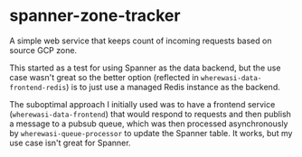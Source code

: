 # spanner-zone-tracker
A simple web service that keeps count of incoming requests based on source GCP zone.

This started as a test for using Spanner as the data backend, but the use case wasn't great so the better option (reflected in `wherewasi-data-frontend-redis`) is to just use a managed Redis instance as the backend.

The suboptimal approach I initially used was to have a frontend service (`wherewasi-data-frontend`) that would respond to requests and then publish a message to a pubsub queue, which was then processed asynchronously by `wherewasi-queue-processor` to update the Spanner table. It works, but my use case isn't great for Spanner.